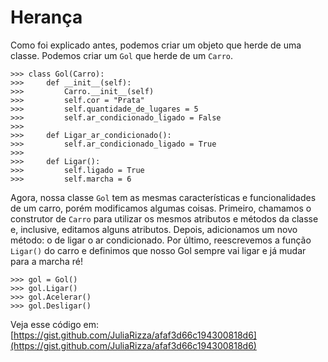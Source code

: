 # Herança
Como foi explicado antes, podemos criar um objeto que herde de uma classe. Podemos criar um `Gol` que herde de um `Carro`.
```
>>> class Gol(Carro):
>>>     def __init__(self):
>>>         Carro.__init__(self)
>>>         self.cor = "Prata"
>>>         self.quantidade_de_lugares = 5
>>>         self.ar_condicionado_ligado = False
>>>
>>>     def Ligar_ar_condicionado():
>>>         self.ar_condicionado_ligado = True
>>>
>>>     def Ligar():
>>>         self.ligado = True
>>>         self.marcha = 6
```

Agora, nossa classe `Gol` tem as mesmas características e funcionalidades de um carro, porém modificamos algumas coisas. Primeiro, chamamos o construtor de `Carro` para utilizar os mesmos atributos e métodos da classe e, inclusive, editamos alguns atributos. Depois, adicionamos um novo método: o de ligar o ar condicionado. Por último, reescrevemos a função `Ligar()` do carro e definimos que nosso Gol sempre vai ligar e já mudar para a marcha ré!

```
>>> gol = Gol()
>>> gol.Ligar()
>>> gol.Acelerar()
>>> gol.Desligar()
```
Veja esse código em: [https://gist.github.com/JuliaRizza/afaf3d66c194300818d6](https://gist.github.com/JuliaRizza/afaf3d66c194300818d6)